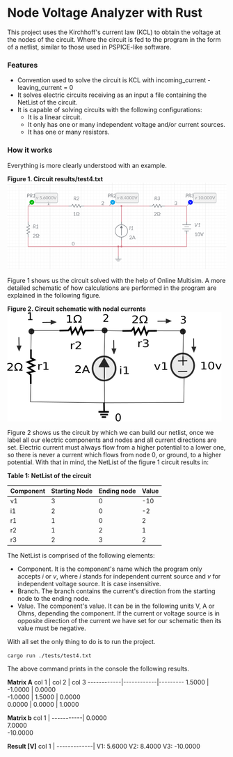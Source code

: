 # Node Voltage Analyzer with Rust

This project uses the Kirchhoff's current law (KCL) to obtain the voltage at the nodes of the circuit. Where the circuit is fed to the program in the form of a netlist, similar to those used in PSPICE-like software. 


### Features

* Convention used to solve the circuit is KCL with incoming_current - leaving_current = 0
* It solves electric circuits receiving as an input a file containing the NetList of the circuit.
* It is capable of solving circuits with the following configurations:
    * It is a linear circuit.
    * It only has one or many independent voltage and/or current sources.
    * It has one or many resistors.

### How it works

Everything is more clearly understood with an example.

**Figure 1. Circuit results/test4.txt**
![GitHub Logo](./results/test4.png)

Figure 1 shows us the circuit solved with the help of Online Multisim.
A more detailed schematic of how calculations are performed in the program are explained in the following figure.

**Figure 2. Circuit schematic with nodal currents**
![GitHub Logo](./img/schema4.png)

Figure 2 shows us the circuit by which we can build our netlist, once we label all our electric components and nodes and all current directions are set. Electric current must always flow from a higher potential to a lower one, so there is never a current which flows from node 0, or ground, to a higher potential. With that in mind, the NetList of the figure 1 circuit results in:

**Table 1: NetList of the circuit**

Component | Starting Node | Ending node | Value 
----------|---------------|-------------|-------
v1 | 3 | 0 | -10
i1 | 2 | 0 | -2
r1 | 1 | 0 | 2
r2 | 1 | 2 | 1
r3 | 2 | 3 | 2

The NetList is comprised of the following elements:
* Component. It is the component's name which the program only accepts _i_ or _v_, where _i_ stands for independent current source and _v_ for independent voltage source. It is case insensitive.
* Branch. The branch contains the current's direction from the starting node to the ending node.
* Value. The component's value. It can be in the following units V, A or Ohms, depending the component. If the current or voltage source is in opposite direction of the current we have set for our schematic then its value must be negative.

With all set the only thing to do is to run the project.

`cargo run ./tests/test4.txt`

The above command prints in the console the following results.

**Matrix A** 
 col 1 | col 2 | col 3
------------|------------|---------
 1.5000     | -1.0000    | 0.0000    
 -1.0000    | 1.5000     | 0.0000      
 0.0000     | 0.0000     | 1.0000 

**Matrix b**
 col 1 |
-----------|
0.0000   
7.0000   
-10.0000 

**Result [V]**
 col 1 |
-------------|
V1: 5.6000
V2: 8.4000
V3: -10.0000


